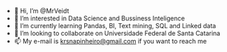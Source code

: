 - 👋 Hi, I’m @MrVeidt
- 👀 I’m interested in Data Science and Bussiness Inteligence
- 🌱 I’m currently learning Pandas, BI, Text mining, SQL and Linked data
- 💞️ I’m looking to collaborate on Universidade Federal de Santa Catarina
- 📫 My e-mail is krsnapinheiro@gmail.com if you want to reach me

<!---
MrVeidt/MrVeidt is a ✨ special ✨ repository because its `README.md` (this file) appears on your GitHub profile.
You can click the Preview link to take a look at your changes.
--->
